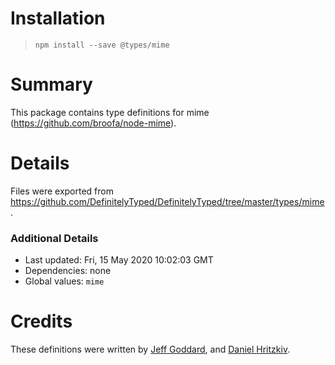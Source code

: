 # Installation
> `npm install --save @types/mime`

# Summary
This package contains type definitions for mime (https://github.com/broofa/node-mime).

# Details
Files were exported from https://github.com/DefinitelyTyped/DefinitelyTyped/tree/master/types/mime.

### Additional Details
 * Last updated: Fri, 15 May 2020 10:02:03 GMT
 * Dependencies: none
 * Global values: `mime`

# Credits
These definitions were written by [Jeff Goddard](https://github.com/jedigo), and [Daniel Hritzkiv](https://github.com/dhritzkiv).
